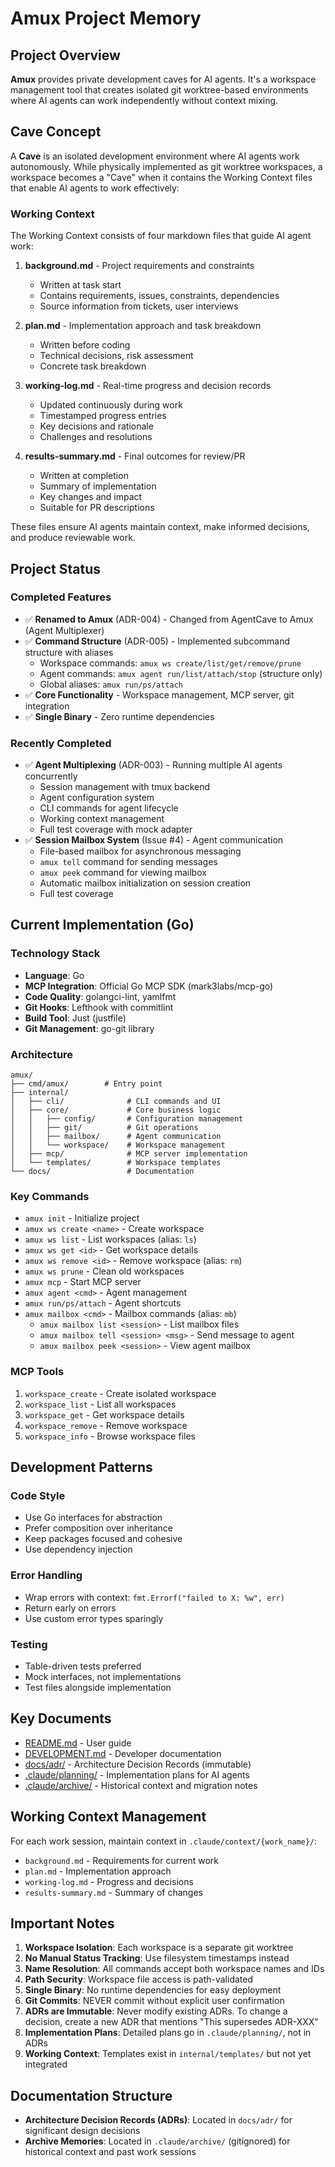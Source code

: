 # Amux Project Memory

## Project Overview

**Amux** provides private development caves for AI agents. It's a workspace management tool that creates isolated
git worktree-based environments where AI agents can work independently without context mixing.

## Cave Concept

A **Cave** is an isolated development environment where AI agents work autonomously. While physically implemented as
git worktree workspaces, a workspace becomes a "Cave" when it contains the Working Context files that enable AI agents
to work effectively:

### Working Context

The Working Context consists of four markdown files that guide AI agent work:

1. **background.md** - Project requirements and constraints
   - Written at task start
   - Contains requirements, issues, constraints, dependencies
   - Source information from tickets, user interviews

2. **plan.md** - Implementation approach and task breakdown
   - Written before coding
   - Technical decisions, risk assessment
   - Concrete task breakdown

3. **working-log.md** - Real-time progress and decision records
   - Updated continuously during work
   - Timestamped progress entries
   - Key decisions and rationale
   - Challenges and resolutions

4. **results-summary.md** - Final outcomes for review/PR
   - Written at completion
   - Summary of implementation
   - Key changes and impact
   - Suitable for PR descriptions

These files ensure AI agents maintain context, make informed decisions, and produce reviewable work.

## Project Status

### Completed Features

- ✅ **Renamed to Amux** (ADR-004) - Changed from AgentCave to Amux (Agent Multiplexer)
- ✅ **Command Structure** (ADR-005) - Implemented subcommand structure with aliases
  - Workspace commands: `amux ws create/list/get/remove/prune`
  - Agent commands: `amux agent run/list/attach/stop` (structure only)
  - Global aliases: `amux run/ps/attach`
- ✅ **Core Functionality** - Workspace management, MCP server, git integration
- ✅ **Single Binary** - Zero runtime dependencies

### Recently Completed

- ✅ **Agent Multiplexing** (ADR-003) - Running multiple AI agents concurrently
  - Session management with tmux backend
  - Agent configuration system
  - CLI commands for agent lifecycle
  - Working context management
  - Full test coverage with mock adapter
- ✅ **Session Mailbox System** (Issue #4) - Agent communication
  - File-based mailbox for asynchronous messaging
  - `amux tell` command for sending messages
  - `amux peek` command for viewing mailbox
  - Automatic mailbox initialization on session creation
  - Full test coverage

## Current Implementation (Go)

### Technology Stack

- **Language**: Go
- **MCP Integration**: Official Go MCP SDK (mark3labs/mcp-go)
- **Code Quality**: golangci-lint, yamlfmt
- **Git Hooks**: Lefthook with commitlint
- **Build Tool**: Just (justfile)
- **Git Management**: go-git library

### Architecture

```text
amux/
├── cmd/amux/        # Entry point
├── internal/
│   ├── cli/              # CLI commands and UI
│   ├── core/             # Core business logic
│   │   ├── config/       # Configuration management
│   │   ├── git/          # Git operations
│   │   ├── mailbox/      # Agent communication
│   │   └── workspace/    # Workspace management
│   ├── mcp/              # MCP server implementation
│   └── templates/        # Workspace templates
└── docs/                 # Documentation
```

### Key Commands

- `amux init` - Initialize project
- `amux ws create <name>` - Create workspace
- `amux ws list` - List workspaces (alias: `ls`)
- `amux ws get <id>` - Get workspace details
- `amux ws remove <id>` - Remove workspace (alias: `rm`)
- `amux ws prune` - Clean old workspaces
- `amux mcp` - Start MCP server
- `amux agent <cmd>` - Agent management
- `amux run/ps/attach` - Agent shortcuts
- `amux mailbox <cmd>` - Mailbox commands (alias: `mb`)
  - `amux mailbox list <session>` - List mailbox files
  - `amux mailbox tell <session> <msg>` - Send message to agent
  - `amux mailbox peek <session>` - View agent mailbox

### MCP Tools

1. `workspace_create` - Create isolated workspace
2. `workspace_list` - List all workspaces
3. `workspace_get` - Get workspace details
4. `workspace_remove` - Remove workspace
5. `workspace_info` - Browse workspace files

## Development Patterns

### Code Style

- Use Go interfaces for abstraction
- Prefer composition over inheritance
- Keep packages focused and cohesive
- Use dependency injection

### Error Handling

- Wrap errors with context: `fmt.Errorf("failed to X: %w", err)`
- Return early on errors
- Use custom error types sparingly

### Testing

- Table-driven tests preferred
- Mock interfaces, not implementations
- Test files alongside implementation

## Key Documents

- [README.md](README.md) - User guide
- [DEVELOPMENT.md](DEVELOPMENT.md) - Developer documentation
- [docs/adr/](docs/adr/) - Architecture Decision Records (immutable)
- [.claude/planning/](.claude/planning/) - Implementation plans for AI agents
- [.claude/archive/](.claude/archive/) - Historical context and migration notes

## Working Context Management

For each work session, maintain context in `.claude/context/{work_name}/`:

- `background.md` - Requirements for current work
- `plan.md` - Implementation approach
- `working-log.md` - Progress and decisions
- `results-summary.md` - Summary of changes

## Important Notes

1. **Workspace Isolation**: Each workspace is a separate git worktree
2. **No Manual Status Tracking**: Use filesystem timestamps instead
3. **Name Resolution**: All commands accept both workspace names and IDs
4. **Path Security**: Workspace file access is path-validated
5. **Single Binary**: No runtime dependencies for easy deployment
6. **Git Commits**: NEVER commit without explicit user confirmation
7. **ADRs are Immutable**: Never modify existing ADRs. To change a decision, create a new ADR that mentions
   "This supersedes ADR-XXX"
8. **Implementation Plans**: Detailed plans go in `.claude/planning/`, not in ADRs
9. **Working Context**: Templates exist in `internal/templates/` but not yet integrated

## Documentation Structure

- **Architecture Decision Records (ADRs)**: Located in `docs/adr/` for significant design decisions
- **Archive Memories**: Located in `.claude/archive/` (gitignored) for historical context and past work sessions
